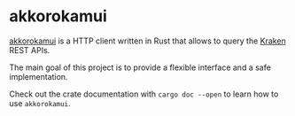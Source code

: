 # akkorokamui

[akkorokamui](https://en.wikipedia.org/wiki/Akkorokamui) is a HTTP client written
in Rust that allows to query the [Kraken](https://www.kraken.com/) REST APIs.

The main goal of this project is to provide a flexible interface and a safe
implementation.

Check out the crate documentation with `cargo doc --open` to learn how to use
`akkorokamui`.
